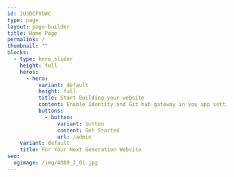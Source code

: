 ```yaml
---
id: JUJDCFVbWC
type: page
layout: page-builder
title: Home Page
permalink: /
thumbnail: ""
blocks:
  - type: hero_slider
    height: full
    heros:
      - hero:
          variant: default
          height: full
          title: Start Building your website
          content: Enable Identity and Git hub gateway in you app setting at netlify, then click button below to continue..
          buttons:
            - button:
                variant: button
                content: Get Started
                url: /admin
    variant: default
    title: For Your Next Generation Website
seo:
  ogimage: /img/4000_2_01.jpg
---
```

